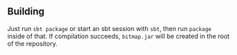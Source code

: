 ## Building

Just run `sbt package` or start an sbt session with `sbt`, then run `package` inside of that.  If compilation succeeds, `bitmap.jar` will be created in the root of the repository.
